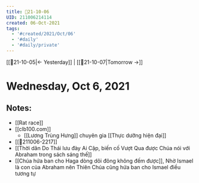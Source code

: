 ```yaml
---
title: 📝21-10-06
UID: 211006214114
created: 06-Oct-2021
tags:
  - '#created/2021/Oct/06'
  - '#daily'
  - '#daily/private'
---
```

[[📝21-10-05|<- Yesterday]] | [[📝21-10-07|Tomorrow ->]]
# Wednesday, Oct 6, 2021

## Notes:
- [[Rat race]]
- [[clb100.com]]
	- [[Lương Trùng Hưng]] chuyên gia [[Thực dưỡng hiện đại]]
- [[💬211006-2217]]
- [[Thời dân Do Thái lưu đày Ai Cập, biến cố Vượt Qua được Chúa nói với Abraham trong sách sáng thế]]
- [[Chúa hứa ban cho Haga dòng dõi đông không đếm được]], Nhờ Ismael là con của Abraham nên Thiên Chúa cũng hứa ban cho Ismael điều tương tự 